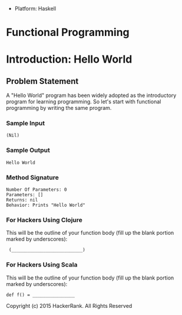 * Platform: Haskell
 
 # Functional Programming  
 
 # Introduction: Hello World
 
 ## Problem Statement

A "Hello World" program has been widely adopted as the introductory program for learning programming. So let's start with functional programming by writing the same program.



### Sample Input

`(Nil)`

### Sample Output

`Hello World`

### Method Signature

```
Number Of Parameters: 0
Parameters: []
Returns: nil
Behavior: Prints "Hello World"
```

### For Hackers Using Clojure

This will be the outline of your function body (fill up the blank portion marked by underscores):

` (___________________________)`

### For Hackers Using Scala 

This will be the outline of your function body (fill up the blank portion marked by underscores):

`def f() = ________________`

Copyright (c) 2015 HackerRank.
All Rights Reserved
